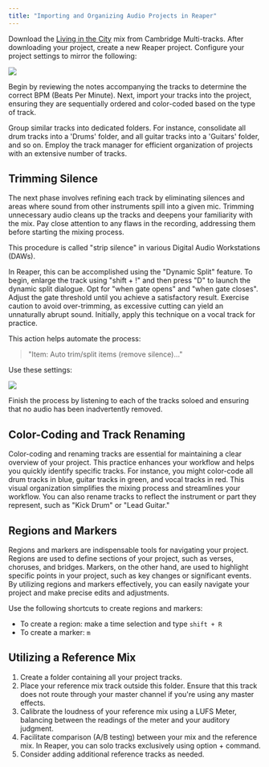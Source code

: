 ```yaml
---
title: "Importing and Organizing Audio Projects in Reaper"
---
```


Download the [Living in the City](https://cambridge-mt.com/ms/mtk/#HurrayForTheRiffRaff) mix from Cambridge Multi-tracks. After downloading your project, create a new Reaper project. Configure your project settings to mirror the following:

![](../project-settings.png)

Begin by reviewing the notes accompanying the tracks to determine the correct BPM (Beats Per Minute). Next, import your tracks into the project, ensuring they are sequentially ordered and color-coded based on the type of track.

Group similar tracks into dedicated folders. For instance, consolidate all drum tracks into a 'Drums' folder, and all guitar tracks into a 'Guitars' folder, and so on. Employ the track manager for efficient organization of projects with an extensive number of tracks.


## Trimming Silence

The next phase involves refining each track by eliminating silences and areas where sound from other instruments spill into a given mic. Trimming unnecessary audio cleans up the tracks and deepens your familiarity with the mix. Pay close attention to any flaws in the recording, addressing them before starting the mixing process.

This procedure is called "strip silence" in various Digital Audio Workstations (DAWs).

In Reaper, this can be accomplished using the "Dynamic Split" feature. To begin, enlarge the track using "shift + !" and then press "D" to launch the dynamic split dialogue. Opt for "when gate opens" and "when gate closes". Adjust the gate threshold until you achieve a satisfactory result. Exercise caution to avoid over-trimming, as excessive cutting can yield an unnaturally abrupt sound. Initially, apply this technique on a vocal track for practice.

This action helps automate the process:

> "Item: Auto trim/split items (remove silence)..."

Use these settings:

![](../auto-trim.png)

Finish the process by listening to each of the tracks soloed and ensuring that no audio has been inadvertently removed.



## Color-Coding and Track Renaming

Color-coding and renaming tracks are essential for maintaining a clear overview of your project. This practice enhances your workflow and helps you quickly identify specific tracks. For instance, you might color-code all drum tracks in blue, guitar tracks in green, and vocal tracks in red. This visual organization simplifies the mixing process and streamlines your workflow. You can also rename tracks to reflect the instrument or part they represent, such as "Kick Drum" or "Lead Guitar." 

## Regions and Markers

Regions and markers are indispensable tools for navigating your project. Regions are used to define sections of your project, such as verses, choruses, and bridges. Markers, on the other hand, are used to highlight specific points in your project, such as key changes or significant events. By utilizing regions and markers effectively, you can easily navigate your project and make precise edits and adjustments.

Use the following shortcuts to create regions and markers:
- To create a region: make a time selection and type `shift + R`
- To create a marker: `m`

## Utilizing a Reference Mix

1. Create a folder containing all your project tracks.
2. Place your reference mix track outside this folder. Ensure that this track does not route through your master channel if you're using any master effects.
3. Calibrate the loudness of your reference mix using a LUFS Meter, balancing between the readings of the meter and your auditory judgment.
4. Facilitate comparison (A/B testing) between your mix and the reference mix. In Reaper, you can solo tracks exclusively using option + command.
5. Consider adding additional reference tracks as needed.